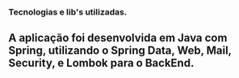 ### Tecnologias e lib's utilizadas.

## A aplicação foi desenvolvida em Java com Spring, utilizando o Spring Data, Web, Mail, Security, e Lombok para o BackEnd.
